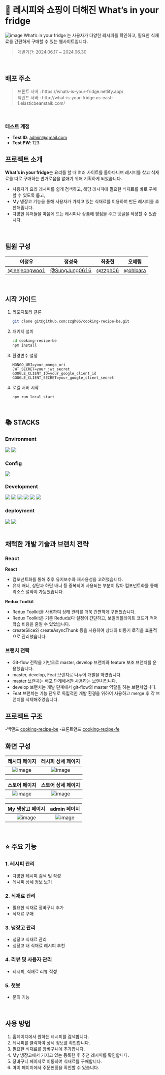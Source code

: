 # 🍴 레시피와 쇼핑이 더해진 What’s in your fridge
![image](https://github.com/zzgh06/cooking-recipe-be/assets/127922435/b549bfe3-30e2-4195-9399-683b292fbfee)
What’s in your fridge 는 사용자가 다양한 레시피를 확인하고, 필요한 식재료를 간편하게 구매할 수 있는 웹사이트입니다.
>개발기간: 2024.06.17 ~ 2024.06.30
<br>

## 배포 주소
><div>프론트 서버 : https://whats-is-your-fridge.netlify.app/</div>
>백엔드 서버 : http://what-is-your-fridge.us-east-1.elasticbeanstalk.com/
<br>

### 테스트 계정
- **Test ID**: admin@gmail.com
- **Test PW**: 123

## 프로젝트 소개
**What’s in your fridge**는 요리를 할 때 여러 사이트를 돌아다니며 레시피를 찾고 식재료를 따로 구매하는 번거로움을 없애기 위해 기획하게 되었습니다.
- 사용자가 요리 레시피를 쉽게 검색하고, 해당 레시피에 필요한 식재료를 바로 구매할 수 있도록 돕고, 
- My 냉장고 기능을 통해 사용자가 가지고 있는 식재료를 이용하여 만든 레시피를 추천해줍니다.
- 다양한 유저들을 마음에 드는 레시피나 상품에 평점을 주고 댓글을 작성할 수 있습니다.
<br>

## 팀원 구성
|이정우|정성욱|최충현|오혜림|
|:------:|:---:|:---:|:-----:|
|[@leejeongwoo1](https://github.com/leejeongwoo1/leejeongwoo1)|[@SungJung0616](https://github.com/SungJung0616)|[@zzgh06](https://github.com/zzgh06)|[@ohloara](https://github.com/ohloara)|
<br>

## 시작 가이드
1. 리포지토리 클론
    ```sh
    git clone git@github.com:zzgh06/cooking-recipe-be.git
    ```
2. 패키지 설치
    ```sh
    cd cooking-recipe-be
    npm install
    ```
3. 환경변수 설정
    ```
    MONGO_URI=your_mongo_uri
    JWT_SECRET=your_jwt_secret
    GOOGLE_CLIENT_ID=your_google_client_id
    GOOGLE_CLIENT_SECRET=your_google_client_secret
    ```
4. 로컬 서버 시작
    ```sh
    npm run local_start
    ```
<br>

## 📚 STACKS
### Environment
<img src="https://img.shields.io/badge/git-F05032?style=for-the-badge&logo=git&logoColor=white"> <img src="https://img.shields.io/badge/github-181717?style=for-the-badge&logo=github&logoColor=white">
### Config
<img src="https://img.shields.io/badge/NPM-%23CB3837.svg?style=for-the-badge&logo=npm&logoColor=white">

### Development
<img src="https://img.shields.io/badge/node.js-339933?style=for-the-badge&logo=Node.js&logoColor=white"> <img src="https://img.shields.io/badge/react-61DAFB?style=for-the-badge&logo=react&logoColor=black"> <img src="https://img.shields.io/badge/express-000000?style=for-the-badge&logo=express&logoColor=white"> <img src="https://img.shields.io/badge/bootstrap-7952B3?style=for-the-badge&logo=bootstrap&logoColor=white"> <img src="https://img.shields.io/badge/mongoDB-47A248?style=for-the-badge&logo=MongoDB&logoColor=white"> <img src="https://img.shields.io/badge/javascript-F7DF1E?style=for-the-badge&logo=javascript&logoColor=black"> 
### deployment
<img src="https://img.shields.io/badge/AWS-%23FF9900.svg?style=for-the-badge&logo=amazon-aws&logoColor=white"> <img src="https://img.shields.io/badge/netlify-%23000000.svg?style=for-the-badge&logo=netlify&logoColor=#00C7B7">
<br>
<br>

## 채택한 개발 기술과 브랜치 전략
### React
**React**
- 컴포넌트화를 통해 추후 유지보수와 재사용성을 고려했습니다.
- 유저 배너, 상단과 하단 배너 등 중복되어 사용되는 부분이 많아 컴포넌트화를 통해 리소스 절약이 가능했습니다.

**Redux Toolkit**
- Redux Toolkit을 사용하여 상태 관리를 더욱 간편하게 구현했습니다.
- Redux Toolkit은 기존 Redux보다 설정이 간단하고, 보일러플레이트 코드가 적어 학습 비용을 줄일 수 있었습니다.
- createSlice와 createAsyncThunk 등을 사용하여 상태와 비동기 로직을 효율적으로 관리했습니다.

### 브랜치 전략
- Git-flow 전략을 기반으로 master, develop 브랜치와 feature 보조 브랜치를 운용했습니다.
- master, develop, Feat 브랜치로 나누어 개발을 하였습니다.
- master 브랜치는 배포 단계에서만 사용하는 브랜치입니다.
- develop 브랜치는 개발 단계에서 git-flow의 master 역할을 하는 브랜치입니다.
- Feat 브랜치는 기능 단위로 독립적인 개발 환경을 위하여 사용하고 merge 후 각 브랜치를 삭제해주었습니다.

## 프로젝트 구조
-백앤드
[cooking-recipe-be](./cooking-recipe-be.txt)
-프론트앤드
[cooking-recipe-fe](./cooking-recipe-fe.txt)

## 화면 구성
|레시피 페이지|레시피 상세 페이지|
|:------:|:------:|
|![image](https://github.com/zzgh06/cooking-recipe-be/assets/127922435/67fffb80-cd5b-4b85-97ea-4a66c17d8e58)|![image](https://github.com/zzgh06/cooking-recipe-be/assets/127922435/fc0316fc-6b81-485b-9804-4662433d00b0)|

|스토어 페이지|스토어 상세 페이지|
|:---:|:------:|
|![image](https://github.com/zzgh06/cooking-recipe-be/assets/127922435/b5937626-ae3d-43c7-9e29-7ef02f6b5c28)|![image](https://github.com/zzgh06/cooking-recipe-be/assets/127922435/6a69d98e-8a16-4105-b4a7-b8d2ef44f498)|

|My 냉장고 페이지|admin 페이지|
|:------:|:------:|
|![image](https://github.com/zzgh06/cooking-recipe-be/assets/127922435/39273759-b8a2-4ac5-94dd-c5e5e8fb526b)|![image](https://github.com/zzgh06/cooking-recipe-be/assets/127922435/4dde076d-63e9-4655-9a11-d961d5a36ad2)|
<br>

## ⭐ 주요 기능 
  ### 1. 레시피 관리
  - 다양한 레시피 검색 및 작성
  - 레시피 상세 정보 보기
  ### 2. 식재료 관리
  - 필요한 식재료 장바구니 추가
  - 식재료 구매
  ### 3. 냉장고 관리
  - 냉장고 식재료 관리
  - 냉장고 내 식재료 레시피 추천
  ### 4. 리뷰 및 사용자 관리
  - 레시피, 식재료 리뷰 작성
  ### 5. 챗봇
  - 문의 기능
<br>

## 사용 방법
1. 홈페이지에서 원하는 레시피를 검색합니다.
2. 레시피를 클릭하여 상세 정보를 확인합니다.
3. 필요한 식재료를 장바구니에 추가합니다.
4. My 냉장고에서 가지고 있는 등록한 후 추천 레시피를 확인합니다.
5. 장바구니 페이지로 이동하여 식재료를 구매합니다.
6. 마이 페이지에서 주문현황을 확인할 수 있습니다.
<br>

